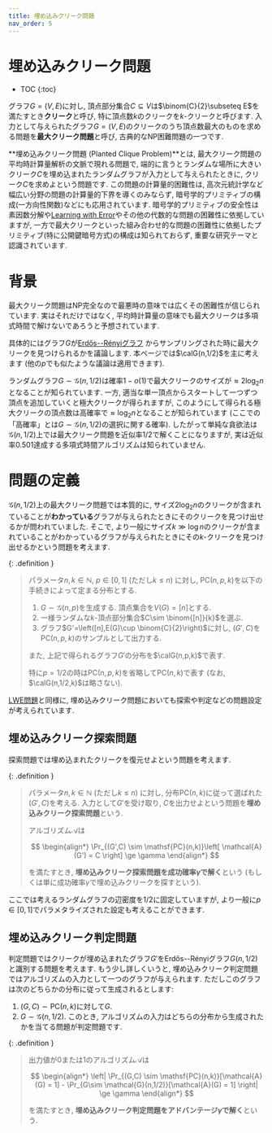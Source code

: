 ```yaml
---
title: 埋め込みクリーク問題
nav_order: 5
---
```

# 埋め込みクリーク問題

* TOC
{:toc}


グラフ$G=(V,E)$に対し, 頂点部分集合$C\subseteq V$は$\binom{C}{2}\subseteq E$を満たすとき**クリーク**と呼び, 特に頂点数$k$のクリークを$k$-クリークと呼びます.
入力として与えられたグラフ$G=(V,E)$のクリークのうち頂点数最大のものを求める問題を**最大クリーク問題**と呼び, 古典的なNP困難問題の一つです.

**埋め込みクリーク問題 (Planted Clique Problem)**とは, 最大クリーク問題の平均時計算量解析の文脈で現れる問題で, 端的に言うとランダムな場所に大きいクリーク$C$を埋め込まれたランダムグラフが入力として与えられたときに, クリーク$C$を求めよという問題です.
この問題の計算量的困難性は, 高次元統計学など幅広い分野の問題の計算量的下界を導くのみならず, 暗号学的プリミティブの構成(一方向性関数)などにも応用されています.
暗号学的プリミティブの安全性は素因数分解や[Learning with Error](../Learning%20with%20Error/)やその他の代数的な問題の困難性に依拠していますが,
一方で最大クリークといった組み合わせ的な問題の困難性に依拠したプリミティブ(特に公開鍵暗号方式)の構成は知られておらず, 重要な研究テーマと認識されています.

# 背景

最大クリーク問題はNP完全なので最悪時の意味では広くその困難性が信じられています.
実はそれだけではなく, 平均時計算量の意味でも最大クリークは多項式時間で解けないであろうと予想されています.

具体的にはグラフ$G$が[Erdős--Rényiグラフ]({{site.baseurl}}/docs/tools/random_graph#Erdős--Rényiグラフ)
からサンプリングされた時に最大クリークを見つけられるかを議論します.
本ページでは$\calG(n,1/2)$を主に考えます (他の$p$でも似たような議論は適用できます).

ランダムグラフ$G\sim \mathcal{G}(n,1/2)$は確率$1-o(1)$で最大クリークのサイズが$\approx 2\log_2 n$となることが知られています.
一方, 適当な単一頂点からスタートして一つずつ頂点を追加していくと極大クリークが得られますが,
このようにして得られる極大クリークの頂点数は高確率で$\approx \log_2 n$となることが知られています (ここでの「高確率」とは$G\sim \mathcal{G}(n,1/2)$の選択に関する確率).
したがって単純な貪欲法は$\mathcal{G}(n,1/2)$上では最大クリーク問題を近似率$1/2$で解くことになりますが, 実は近似率$0.501$達成する多項式時間アルゴリズムは知られていません.

# 問題の定義
$\mathcal{G}(n,1/2)$上の最大クリーク問題では本質的に, サイズ$2\log_2 n$のクリークが含まれていることが**わかっている**グラフが与えられたときにそのクリークを見つけ出せるかが問われていました.
そこで, より一般にサイズ$k \gg \log n$のクリークが含まれていることがわかっているグラフが与えられたときにその$k$-クリークを見つけ出せるかという問題を考えます.

{: .definition }
> パラメータ$n,k\in \mathbb{N}$, $p\in [0,1]$ (ただし$k\le n$) に対し, 
> $\mathsf{PC}(n,p,k)$を以下の手続きによって定まる分布とする.
> 1. $G \sim \mathcal{G}(n,p)$を生成する. 頂点集合を$V(G)=[n]$とする.
> 2. 一様ランダムな$k$-頂点部分集合$C\sim \binom{[n]}{k}$を選ぶ.
> 3. グラフ$G'=\left([n],E(G)\cup \binom{C}{2}\right)$に対し, $(G',C)$を$\mathsf{PC}(n,p,k)$のサンプルとして出力する.
>
> また, 上記で得られるグラフ$G'$の分布を$\calG(n,p,k)$で表す.
> 
> 特に$p=1/2$の時は$\mathsf{PC}(n,p,k)$を省略して$\mathsf{PC}(n,k)$で表す (なお, $\calG(n,1/2,k)$は略さない).

[LWE問題](../Learning%20with%20Error/)と同様に, 埋め込みクリーク問題においても探索や判定などの問題設定が考えられています. 


## 埋め込みクリーク探索問題
探索問題では埋め込まれたクリークを復元せよという問題を考えます.

{: .definition }
> パラメータ$n,k\in \mathbb{N}$ (ただし$k\le n$) に対し, 分布$\mathsf{PC}(n,k)$に従って選ばれた$(G',C)$を考える. 入力として$G'$を受け取り, $C$を出力せよという問題を**埋め込みクリーク探索問題**という.
>
> アルゴリズム$\mathcal{A}$は
>
> $$
  \begin{align*}
    \Pr_{(G',C) \sim \mathsf{PC}(n,k)}\left[ \mathcal{A}(G') = C \right] \ge \gamma
  \end{align*}
> $$
>
> を満たすとき, **埋め込みクリーク探索問題を成功確率$\gamma$で解く**という (もしくは単に成功確率$\gamma$で埋め込みクリークを探すという).

ここでは考えるランダムグラフの辺密度を$1/2$に固定していますが, より一般に$p \in [0,1]$でパラメタライズされた設定も考えることができます.

## 埋め込みクリーク判定問題
判定問題ではクリークが埋め込まれたグラフ$G'$をErdős--Rényiグラフ$G(n,1/2)$と識別する問題を考えます.
もう少し詳しくいうと, 埋め込みクリーク判定問題ではアルゴリズムの入力として一つのグラフが与えられます.
ただしこのグラフは次のどちらかの分布に従って生成されるとします:
1. $(G,C) \sim \mathsf{PC}(n,k)$に対して$G$.
2. $G \sim \mathcal{G}(n,1/2)$.
このとき, アルゴリズムの入力はどちらの分布から生成されたかを当てる問題が判定問題です.

{: .definition }
> 出力値が0または1のアルゴリズム$\mathcal{A}$は
> 
> $$
  \begin{align*}
    \left| \Pr_{(G,C) \sim \mathsf{PC}(n,k)}[\mathcal{A}(G) = 1] - \Pr_{G\sim \mathcal{G}(n,1/2)}[\mathcal{A}(G) = 1]  \right| \ge \gamma
  \end{align*}
> $$
> 
> を満たすとき, **埋め込みクリーク判定問題をアドバンテージ$\gamma$で解く**という.
